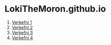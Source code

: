 # LokiTheMoron.github.io
1. [Verkefni 1](https://lokithemoron.github.io/Verkefni%201/Verkefni-1-Loki.html)
2. [Verkefni 2](https://lokithemoron.github.io/Verkefni%202/Verkefni-2-Loki.html)
3. [Verkefni 3](https://lokithemoron.github.io/Verkefni%203/Verkefni-3-OG-Loki.html)
4. [Verkefni 4](https://lokithemoron.github.io/Verkefni%204/Verkefni-4-Loki.html )
